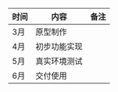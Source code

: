 | 时间 | 内容         | 备注 |
|------|--------------|------|
| 3月  | 原型制作     |      |
| 4月  | 初步功能实现 |      |
| 5月  | 真实环境测试 |      |
| 6月  | 交付使用     |      |
